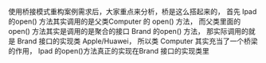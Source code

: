 使用桥接模式重构案例需求后，大家重点来分析，桥是这么搭起来的，
首先 Ipad 的open() 方法其实调用的是父类Computer 的 open() 方法，
而父类里面的 open() 方法其实是调用的是聚合的接口 Brand 的open() 方法，
那实际调用的就是 Brand 接口的实现类 Apple/Huawei，
所以类 Computer 其实充当了一个桥梁的作用， 
Ipad 的open()方法真正的实现在Brand 接口的实现类里